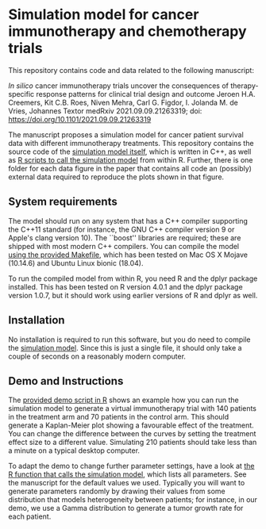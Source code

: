 # Simulation model for cancer immunotherapy and chemotherapy trials 

This repository contains code and data related to the following manuscript: 

_In silico_ cancer immunotherapy trials uncover the consequences of therapy-specific response patterns for clinical trial design and outcome
Jeroen H.A. Creemers, Kit C.B. Roes, Niven Mehra, Carl G. Figdor, I. Jolanda M. de Vries, Johannes Textor
medRxiv 2021.09.09.21263319; doi: https://doi.org/10.1101/2021.09.09.21263319

The manuscript proposes a simulation model for cancer patient survival data with different immunotherapy treatments. This repository contains the source code of the [simulation model itself](model/model.cpp), which is written in C++, as well as [R scripts to call the simulation model](model/call_model_function.R) from within R. Further, there is one folder for each data figure in the paper that contains all code an (possibly) external data required to reproduce the plots shown in that figure.

## System requirements

The model should run on any system that has a C++ compiler supporting the C++11 standard (for instance, the GNU C++ compiler version 9 or Apple's clang version 10). The ``boost'' libraries are required; these are shipped with most modern C++ compilers. You can compile the model [using the provided Makefile](model/Makefile), which has been tested on Mac OS X Mojave (10.14.6) and Ubuntu Linux bionic (18.04).

To run the compiled model from within R, you need R and the dplyr package installed. This has been tested on R version 4.0.1 and the dplyr package version 1.0.7, but it should work using earlier versions of R and dplyr as well.


## Installation

No installation is required to run this software, but you do need to compile the [simulation model](model/model.cpp). Since this is just a single file, it should only take a couple of seconds on a reasonably modern computer.

## Demo and Instructions

The [provided demo script in R](model/demo.R) shows an example how you can run the simulation model to generate a virtual immunotherapy trial with 140 patients in the treatment arm and 70 patients in the control arm. This should generate a Kaplan-Meier plot showing a favourable effect of the treatment. You can change the difference between the curves by setting the treatment effect size to a different value. Simulating 210 patients should take less than a minute on a typical desktop computer. 

To adapt the demo to change further parameter settings, have a look at [the R function that calls the simulation model](model/call_model_function.R), which lists all parameters. See the manuscript for the default values we used. Typically you will want to generate parameters randomly by drawing their values from some distribution that models heterogeneity between patients; for instance, in our demo, we use a Gamma distribution to generate a tumor growth rate for each patient.


